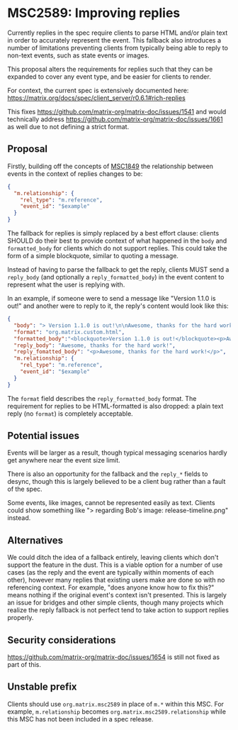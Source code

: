 # MSC2589: Improving replies

Currently replies in the spec require clients to parse HTML and/or plain text in order to accurately
represent the event. This fallback also introduces a number of limitations preventing clients from
typically being able to reply to non-text events, such as state events or images.

This proposal alters the requirements for replies such that they can be expanded to cover any event
type, and be easier for clients to render.

For context, the current spec is extensively documented here: https://matrix.org/docs/spec/client_server/r0.6.1#rich-replies

This fixes https://github.com/matrix-org/matrix-doc/issues/1541 and would technically address
https://github.com/matrix-org/matrix-doc/issues/1661 as well due to not defining a strict format.

## Proposal

Firstly, building off the concepts of [MSC1849](https://github.com/matrix-org/matrix-doc/pull/1849)
the relationship between events in the context of replies changes to be:

```json
{
  "m.relationship": {
    "rel_type": "m.reference",
    "event_id": "$example"
  }
}
```

The fallback for replies is simply replaced by a best effort clause: clients SHOULD do their
best to provide context of what happened in the `body` and `formatted_body` for clients which
do not support replies. This could take the form of a simple blockquote, similar to quoting a
message.

Instead of having to parse the fallback to get the reply, clients MUST send a `reply_body`
(and optionally a `reply_formatted_body`) in the event content to represent what the user is
replying with.

In an example, if someone were to send a message like "Version 1.1.0 is out!" and another were
to reply to it, the reply's content would look like this:

```json
{
  "body": "> Version 1.1.0 is out!\n\nAwesome, thanks for the hard work!",
  "format": "org.matrix.custom.html",
  "formatted_body":"<blockquote>Version 1.1.0 is out!</blockquote><p>Awesome, thanks for the hard work!</p>",
  "reply_body": "Awesome, thanks for the hard work!",
  "reply_fomatted_body": "<p>Awesome, thanks for the hard work!</p>",
  "m.relationship": {
    "rel_type": "m.reference",
    "event_id": "$example"
  }
}
```

The `format` field describes the `reply_formatted_body` format. The requirement for replies to
be HTML-formatted is also dropped: a plain text reply (no `format`) is completely acceptable.

## Potential issues

Events will be larger as a result, though typical messaging scenarios hardly get anywhere near the
event size limit.

There is also an opportunity for the fallback and the `reply_*` fields to desync, though this is
largely believed to be a client bug rather than a fault of the spec.

Some events, like images, cannot be represented easily as text. Clients could show something like
"> regarding Bob's image: release-timeline.png" instead.

## Alternatives

We could ditch the idea of a fallback entirely, leaving clients which don't support the feature
in the dust. This is a viable option for a number of use cases (as the reply and the event are
typically within moments of each other), however many replies that existing users make are done
so with no referencing context. For example, "does anyone know how to fix this?" means nothing if
the original event's context isn't presented. This is largely an issue for bridges and other simple
clients, though many projects which realize the reply fallback is not perfect tend to take action
to support replies properly.

## Security considerations

https://github.com/matrix-org/matrix-doc/issues/1654 is still not fixed as part of this.

## Unstable prefix

Clients should use `org.matrix.msc2589` in place of `m.*` within this MSC. For example,
`m.relationship` becomes `org.matrix.msc2589.relationship` while this MSC has not been included in
a spec release.

